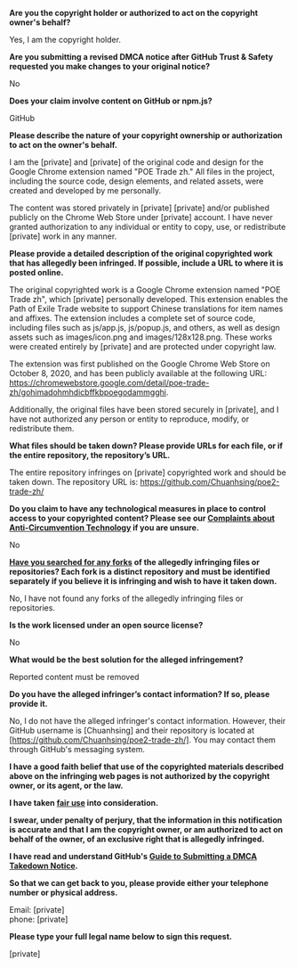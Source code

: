 **Are you the copyright holder or authorized to act on the copyright owner's behalf?**

Yes, I am the copyright holder.

**Are you submitting a revised DMCA notice after GitHub Trust & Safety requested you make changes to your original notice?**

No

**Does your claim involve content on GitHub or npm.js?**

GitHub

**Please describe the nature of your copyright ownership or authorization to act on the owner's behalf.**

I am the [private] and [private] of the original code and design for the Google Chrome extension named "POE Trade zh." All files in the project, including the source code, design elements, and related assets, were created and developed by me personally.

The content was stored privately in [private] [private] and/or published publicly on the Chrome Web Store under [private] account. I have never granted authorization to any individual or entity to copy, use, or redistribute [private] work in any manner.

**Please provide a detailed description of the original copyrighted work that has allegedly been infringed. If possible, include a URL to where it is posted online.**

The original copyrighted work is a Google Chrome extension named "POE Trade zh", which [private] personally developed. This extension enables the Path of Exile Trade website to support Chinese translations for item names and affixes. The extension includes a complete set of source code, including files such as js/app.js, js/popup.js, and others, as well as design assets such as images/icon.png and images/128x128.png. These works were created entirely by [private] and are protected under copyright law.

The extension was first published on the Google Chrome Web Store on October 8, 2020, and has been publicly available at the following URL:  
https://chromewebstore.google.com/detail/poe-trade-zh/gohimadohmhdicbffkbpoegodammgghi.

Additionally, the original files have been stored securely in [private], and I have not authorized any person or entity to reproduce, modify, or redistribute them.

**What files should be taken down? Please provide URLs for each file, or if the entire repository, the repository’s URL.**

The entire repository infringes on [private] copyrighted work and should be taken down. The repository URL is:
https://github.com/Chuanhsing/poe2-trade-zh/

**Do you claim to have any technological measures in place to control access to your copyrighted content? Please see our <a href="https://docs.github.com/articles/guide-to-submitting-a-dmca-takedown-notice#complaints-about-anti-circumvention-technology">Complaints about Anti-Circumvention Technology</a> if you are unsure.**

No

**<a href="https://docs.github.com/articles/dmca-takedown-policy#b-what-about-forks-or-whats-a-fork">Have you searched for any forks</a> of the allegedly infringing files or repositories? Each fork is a distinct repository and must be identified separately if you believe it is infringing and wish to have it taken down.**

No, I have not found any forks of the allegedly infringing files or repositories.

**Is the work licensed under an open source license?**

No

**What would be the best solution for the alleged infringement?**

Reported content must be removed

**Do you have the alleged infringer’s contact information? If so, please provide it.**

No, I do not have the alleged infringer's contact information. However, their GitHub username is [Chuanhsing] and their repository is located at [https://github.com/Chuanhsing/poe2-trade-zh/]. You may contact them through GitHub's messaging system.

**I have a good faith belief that use of the copyrighted materials described above on the infringing web pages is not authorized by the copyright owner, or its agent, or the law.**

**I have taken <a href="https://www.lumendatabase.org/topics/22">fair use</a> into consideration.**

**I swear, under penalty of perjury, that the information in this notification is accurate and that I am the copyright owner, or am authorized to act on behalf of the owner, of an exclusive right that is allegedly infringed.**

**I have read and understand GitHub's <a href="https://docs.github.com/articles/guide-to-submitting-a-dmca-takedown-notice/">Guide to Submitting a DMCA Takedown Notice</a>.**

**So that we can get back to you, please provide either your telephone number or physical address.**

Email: [private]  
phone: [private]  

**Please type your full legal name below to sign this request.**

[private]  
